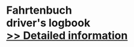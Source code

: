 # Fahrtenbuch<br />driver's logbook<br />[>> Detailed information](https://secure.shareit.com/shareit/product.html?productid=300251894&affiliateid=200057808)